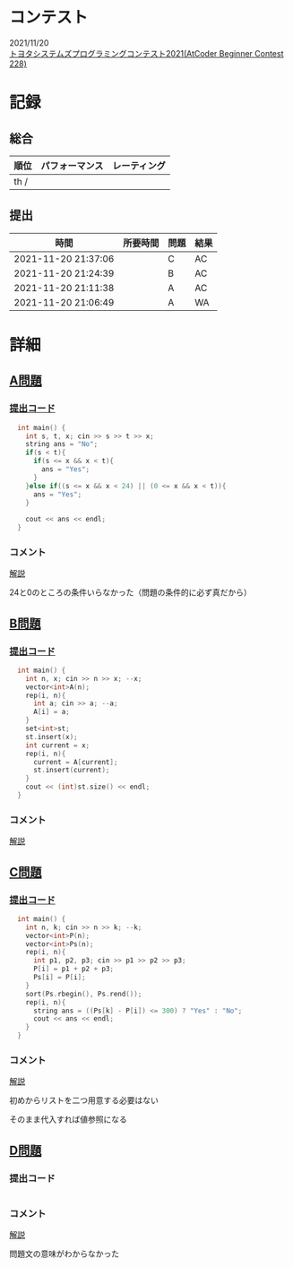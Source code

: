 # コンテスト
2021/11/20<br>
[トヨタシステムズプログラミングコンテスト2021(AtCoder Beginner Contest 228)](https://atcoder.jp/contests/abc228)

# 記録
## 総合
|  順位  |  パフォーマンス  | レーティング |
| ---- | ---- | ---- |
|  th /  |    |  |

## 提出
|  時間  |  所要時間  |  問題  | 結果 |
| ---- | ---- | ---- | ---- |
| 2021-11-20 21:37:06 |    | C | AC |
| 2021-11-20 21:24:39 |    | B | AC |
| 2021-11-20 21:11:38 |    | A | AC |
| 2021-11-20 21:06:49 |    | A | WA |


# 詳細
## [A問題](https://atcoder.jp/contests/abc228/tasks/abc228_a)
### [提出コード](https://atcoder.jp/contests/abc228/submissions/27360723)
```c++
  int main() {
    int s, t, x; cin >> s >> t >> x;
    string ans = "No";
    if(s < t){
      if(s <= x && x < t){
        ans = "Yes";
      }
    }else if((s <= x && x < 24) || (0 <= x && x < t)){
      ans = "Yes";
    }
 
    cout << ans << endl;
  }
```

### コメント
[解説](https://atcoder.jp/contests/abc228/editorial/2933)

24と0のところの条件いらなかった（問題の条件的に必ず真だから）


## [B問題](https://atcoder.jp/contests/abc228/tasks/abc228_b)
### [提出コード](https://atcoder.jp/contests/abc228/submissions/27369069)
```c++
  int main() {
    int n, x; cin >> n >> x; --x;
    vector<int>A(n);
    rep(i, n){
      int a; cin >> a; --a;
      A[i] = a;
    }
    set<int>st;
    st.insert(x);
    int current = x;
    rep(i, n){
      current = A[current];
      st.insert(current);
    }
    cout << (int)st.size() << endl;
  }
```

### コメント
[解説](https://atcoder.jp/contests/abc228/editorial/2941)


## [C問題](https://atcoder.jp/contests/abc228/tasks/abc228_c)
### [提出コード](https://atcoder.jp/contests/abc228/submissions/27375098)
```c++
  int main() {
    int n, k; cin >> n >> k; --k;
    vector<int>P(n);
    vector<int>Ps(n);
    rep(i, n){
      int p1, p2, p3; cin >> p1 >> p2 >> p3;
      P[i] = p1 + p2 + p3;
      Ps[i] = P[i];
    }
    sort(Ps.rbegin(), Ps.rend());
    rep(i, n){
      string ans = ((Ps[k] - P[i]) <= 300) ? "Yes" : "No";
      cout << ans << endl;
    }
  }
```

### コメント
[解説](https://atcoder.jp/contests/abc228/editorial/2943)

初めからリストを二つ用意する必要はない

そのまま代入すれば値参照になる


## [D問題](https://atcoder.jp/contests/abc228/tasks/abc228_d)
### 提出コード

```c++

```

### コメント

[解説]()

問題文の意味がわからなかった
